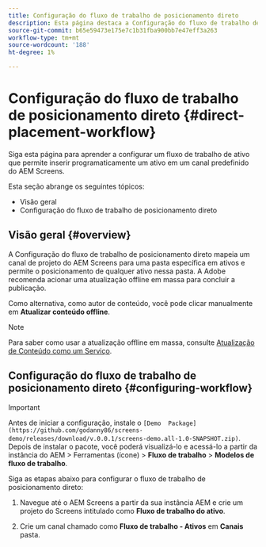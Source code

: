 ```yaml
---
title: Configuração do fluxo de trabalho de posicionamento direto
description: Esta página destaca a Configuração do fluxo de trabalho de posicionamento direto.
source-git-commit: b65e59473e175e7c1b31fba900bb7e47eff3a263
workflow-type: tm+mt
source-wordcount: '188'
ht-degree: 1%

---
```



# Configuração do fluxo de trabalho de posicionamento direto {#direct-placement-workflow}

Siga esta página para aprender a configurar um fluxo de trabalho de ativo que permite inserir programaticamente um ativo em um canal predefinido do AEM Screens.

Esta seção abrange os seguintes tópicos:

* Visão geral
* Configuração do fluxo de trabalho de posicionamento direto

## Visão geral {#overview}

A Configuração do fluxo de trabalho de posicionamento direto mapeia um canal de projeto do AEM Screens para uma pasta específica em ativos e permite o posicionamento de qualquer ativo nessa pasta. A Adobe recomenda acionar uma atualização offline em massa para concluir a publicação.

Como alternativa, como autor de conteúdo, você pode clicar manualmente em **Atualizar conteúdo offline**.

>[!NOTE]
>
>Para saber como usar a atualização offline em massa, consulte [Atualização de Conteúdo como um Serviço](/help/user-guide/content-update-as-a-service.md).

## Configuração do fluxo de trabalho de posicionamento direto {#configuring-workflow}

>[!IMPORTANT]
>
>Antes de iniciar a configuração, instale o `[Demo  Package](https://github.com/godanny86/screens-demo/releases/download/v.0.0.1/screens-demo.all-1.0-SNAPSHOT.zip)`. Depois de instalar o pacote, você poderá visualizá-lo e acessá-lo a partir da instância do AEM > Ferramentas (ícone) > **Fluxo de trabalho** > **Modelos de fluxo de trabalho**.

Siga as etapas abaixo para configurar o fluxo de trabalho de posicionamento direto:

1. Navegue até o AEM Screens a partir da sua instância AEM e crie um projeto do Screens intitulado como **Fluxo de trabalho do ativo**.

1. Crie um canal chamado como **Fluxo de trabalho - Ativos** em **Canais** pasta.


